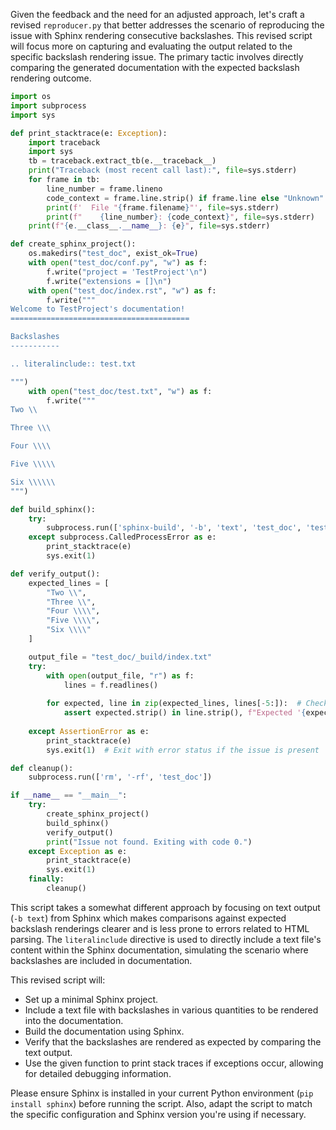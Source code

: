 Given the feedback and the need for an adjusted approach, let's craft a revised `reproducer.py` that better addresses the scenario of reproducing the issue with Sphinx rendering consecutive backslashes. This revised script will focus more on capturing and evaluating the output related to the specific backslash rendering issue. The primary tactic involves directly comparing the generated documentation with the expected backslash rendering outcome.

```python
import os
import subprocess
import sys

def print_stacktrace(e: Exception):
    import traceback
    import sys
    tb = traceback.extract_tb(e.__traceback__)
    print("Traceback (most recent call last):", file=sys.stderr)
    for frame in tb:
        line_number = frame.lineno
        code_context = frame.line.strip() if frame.line else "Unknown"
        print(f'  File "{frame.filename}"', file=sys.stderr)
        print(f"    {line_number}: {code_context}", file=sys.stderr)
    print(f"{e.__class__.__name__}: {e}", file=sys.stderr)

def create_sphinx_project():
    os.makedirs("test_doc", exist_ok=True)
    with open("test_doc/conf.py", "w") as f:
        f.write("project = 'TestProject'\n")
        f.write("extensions = []\n")
    with open("test_doc/index.rst", "w") as f:
        f.write("""
Welcome to TestProject's documentation!
========================================

Backslashes
-----------

.. literalinclude:: test.txt

""")
    with open("test_doc/test.txt", "w") as f:
        f.write("""
Two \\

Three \\\

Four \\\\

Five \\\\\

Six \\\\\\
""")

def build_sphinx():
    try:
        subprocess.run(['sphinx-build', '-b', 'text', 'test_doc', 'test_doc/_build'], check=True)
    except subprocess.CalledProcessError as e:
        print_stacktrace(e)
        sys.exit(1)

def verify_output():
    expected_lines = [
        "Two \\",
        "Three \\",
        "Four \\\\",
        "Five \\\\",
        "Six \\\\"
    ]

    output_file = "test_doc/_build/index.txt"
    try:
        with open(output_file, "r") as f:
            lines = f.readlines()
        
        for expected, line in zip(expected_lines, lines[-5:]):  # Checking the last 5 lines for matching output
            assert expected.strip() in line.strip(), f"Expected '{expected}' found '{line.strip()}'"
            
    except AssertionError as e:
        print_stacktrace(e)
        sys.exit(1)  # Exit with error status if the issue is present

def cleanup():
    subprocess.run(['rm', '-rf', 'test_doc'])

if __name__ == "__main__":
    try:
        create_sphinx_project()
        build_sphinx()
        verify_output()
        print("Issue not found. Exiting with code 0.")
    except Exception as e:
        print_stacktrace(e)
        sys.exit(1)
    finally:
        cleanup()
```

This script takes a somewhat different approach by focusing on text output (`-b text`) from Sphinx which makes comparisons against expected backslash renderings clearer and is less prone to errors related to HTML parsing. The `literalinclude` directive is used to directly include a text file's content within the Sphinx documentation, simulating the scenario where backslashes are included in documentation. 

This revised script will:
- Set up a minimal Sphinx project.
- Include a text file with backslashes in various quantities to be rendered into the documentation.
- Build the documentation using Sphinx.
- Verify that the backslashes are rendered as expected by comparing the text output.
- Use the given function to print stack traces if exceptions occur, allowing for detailed debugging information. 

Please ensure Sphinx is installed in your current Python environment (`pip install sphinx`) before running the script. Also, adapt the script to match the specific configuration and Sphinx version you're using if necessary.